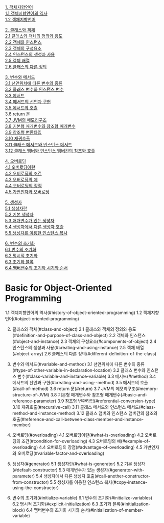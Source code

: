 [1. 객체지향언어](#object-oriented-programming)            
[1.1 객체지향언어의 역사](#history-of-object-oriented-programming)            
[1.2 객체지향언어](#object-oriented-programming)                   

[2. 클래스와 객체](#class-and-object)                   
[2.1 클래스와 객체의 정의와 용도](#definition-and-purpose-of-class-and-object)                
[2.2 객체와 인스턴스](#object-and-instance)               
[2.3 객체의 구성요소](#components-of-object)            
[2.4 인스턴스의 생성과 사용](#creating-and-using-instance)            
[2.5 객체 배열](#object-array)              
[2.6 클래스의 다른 정의](#different-definition-of-the-class)                

[3. 변수와 메서드](#variable-and-method)             
[3.1 선언위치에 다른 변수의 종류](#type-of-other-variable-in-declaration-location)             
[3.2 클래스 변수와 인스턴스 변수](#class-variable-and-instance-variable)            
[3.3 메서드](#method)           
[3.4 메서드의 선언과 구현](#creating-and-using--method)           
[3.5 메서드의 호출](#call-of-method)            
[3.6 return 문](#return)             
[3.7 JVM의 메모리구조](#memory-structure-of-JVM)              
[3.8 기본형 매개변수와 참조형 매개변수](#basic-and-reference-parameter)              
[3.9 참조형 변환타입](#referential-conversion-type)            
[3.10 재귀호출](#recursive-call)            
[3.11 클래스 메서드와 인스턴스 메서드](#class-method-and-instance-method)                
[3.12 클래스 맴버와 인스턴스 맴버간의 참조와 호출](#reference-and-call-between-class-member-and-instance-member)           

[4. 오버로딩](#overloading)        
[4.1 오버로딩이란](#what-is-overloading)           
[4.2 오버로딩의 조건](#condition-for-overloading)           
[4.3 오버로딩의 예](#example-of-overloading)            
[4.4 오버로딩의 장점](#advantage-of-overloading)             
[4.5 가변인자와 오버로딩](#variable-factor-and-overloading)                 

[5. 생성자](#generator)        
[5.1 생성자란](#what-is-generator)            
[5.2 기본 생성자](#default-constructor)         
[5.3 매개변수가 있는 생성자](#generator-with-parameter)                
[5.4 생성자에서 다른 생성자 호출](#call-another-constructor-from-constructor)              
[5.5 생성자를 이용한 인스턴스 복사](#copy-instance-using-the-constructor)                 

[6. 변수의 초기화](#initialize-variable)             
[6.1 변수의 초기화](#initialize-variables)            
[6.2 명시적 초기화](#explicit-initialization)            
[6.3 초기화 블록](#initialization-block)               
[6.4 맴버변수의 초기화 시기와 순서](#initialization-of-member-variable)           

# Basic for Object-Oriented Programming

1.1 객체지향언어의 역사(#history-of-object-oriented-programming)
1.2 객체지향언어(#object-oriented-programming)

2. 클래스와 객체(#class-and-object)
2.1 클래스와 객체의 정의와 용도(#definition-and-purpose-of-class-and-object)
2.2 객체와 인스턴스(#object-and-instance)
2.3 객체의 구성요소(#components-of-object)
2.4 인스턴스의 생성과 사용(#creating-and-using-instance)
2.5 객체 배열(#object-array)
2.6 클래스의 다른 정의(#different-definition-of-the-class)

3. 변수와 메서드(#variable-and-method)
3.1 선언위치에 다른 변수의 종류(#type-of-other-variable-in-declaration-location)
3.2 클래스 변수와 인스턴스 변수(#class-variable-and-instance-variable)
3.3 메서드(#method)
3.4 메서드의 선언과 구현(#creating-and-using--method)
3.5 메서드의 호출(#call-of-method)
3.6 return 문(#return)
3.7 JVM의 메모리구조(#memory-structure-of-JVM)
3.8 기본형 매개변수와 참조형 매개변수(#basic-and-reference-parameter)
3.9 참조형 변환타입(#referential-conversion-type)
3.10 재귀호출(#recursive-call)
3.11 클래스 메서드와 인스턴스 메서드(#class-method-and-instance-method)
3.12 클래스 맴버와 인스턴스 맴버간의 참조와 호출(#reference-and-call-between-class-member-and-instance-member)

4. 오버로딩(#overloading)
4.1 오버로딩이란(#what-is-overloading)
4.2 오버로딩의 조건(#condition-for-overloading)
4.3 오버로딩의 예(#example-of-overloading)
4.4 오버로딩의 장점(#advantage-of-overloading)
4.5 가변인자와 오버로딩(#variable-factor-and-overloading)

5. 생성자(#generator)
5.1 생성자란(#what-is-generator)
5.2 기본 생성자(#default-constructor)
5.3 매개변수가 있는 생성자(#generator-with-parameter)
5.4 생성자에서 다른 생성자 호출(#call-another-constructor-from-constructor)
5.5 생성자를 이용한 인스턴스 복사(#copy-instance-using-the-constructor)

6. 변수의 초기화(#initialize-variable)
6.1 변수의 초기화(#initialize-variables)
6.2 명시적 초기화(#explicit-initialization)
6.3 초기화 블록(#initialization-block)
6.4 맴버변수의 초기화 시기와 순서(#initialization-of-member-variable)
